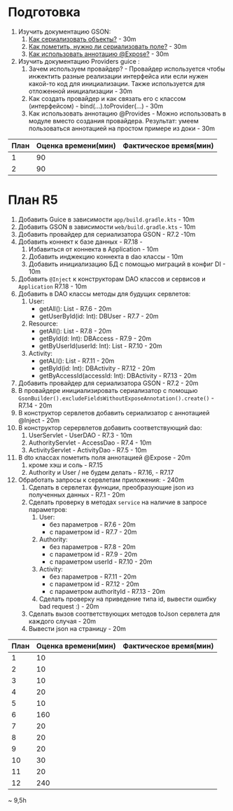 # Подготовка
1. Изучить документацию GSON:
    1. [Как сериализовать объекты?](https://github.com/google/gson/blob/master/UserGuide.md#object-examples) - 30m
    2. [Как пометить, нужно ли сериализовать поле?](https://github.com/google/gson/blob/master/UserGuide.md#excluding-fields-from-serialization-and-deserialization) - 30m
    3. [Как использовать аннотацию @Expose?](https://github.com/google/gson/blob/master/UserGuide.md#gsons-expose) - 30m
2. Изучить документацию Providers guice : 
    1. Зачем используем провайдер? - Провайдер используется чтобы инжектить разные реализации интерфейса или если нужен какой-то код для инициализации. Также используется для отложенной инициализации - 30m
    2. Как создать провайдер и как связать его с классом (интерфейсом) - bind(...).toProvider(...) - 30m
    3. Как использовать аннотацию @Provides - Можно использовать в модуле вместо создания провайдера. Результат: умеем пользоваться аннотацией на простом примере из доки - 30m

| План | Оценка времени(мин) | Фактическое время(мин)|
| ---| ---  |---|
| 1  | 90  |   |
| 2  | 90 |   |

# План R5
1. Добавить Guice в зависимости `app/build.gradle.kts` - 10m
2. Добавить GSON в зависимости `web/build.gradle.kts` - 10m
3. Добавить провайдер для сериализатора GSON - R7.2 -10m 
4. Добавить коннект к базе данных - R7.18 - 
    1. Избавиться от коннекта в Application - 10m
    2. Добавить инджекцию коннекта в dao классы - 10m
    3. Добавить инициализацию БД с помощью миграций в конфиг DI - 10m
5. Добавить `@Inject` к конструкторам DAO классов и сервисов и `Application` R7.18 - 10m
6. Добавить в DAO классы методы для будущих сервлетов:
    1. User: 
        - getAll(): List<DBUser> - R7.6 - 20m
        - getUserById(id: Int): DBUser - R7.7 - 20m
    3. Resource: 
        - getAll(): List<DBAccess>  - R7.8 - 20m
        - getById(d: Int): DBAccess - R7.9 - 20m
        - getByUserId(userId: Int): List<DBAccess> - R7.10 - 20m
    5. Activity: 
        - getALl(): List<DBActivity>   - R7.11 - 20m
        - getById(id: Int): DBActivity - R7.12 - 20m
        - getByAccessId(accessId: Int): DBActivity  - R7.13 - 20m
7. Добавить провайдер для сериализатора GSON - R7.2 - 20m
8. В провайдере инициализировать сериализатор с помощью `GsonBuilder().excludeFieldsWithoutExposeAnnotation().create()` - R7.14 - 20m
9. В конструктор сервлетов добавить сериализатор с аннотацией @Inject - 20m
10. В конструктор серервлетов добавить соответствующий dao:
    1. UserServlet - UserDAO - R7.3 - 10m
    2. AuthorityServlet - AccessDao - R7.4 - 10m
    3. ActivityServlet - ActivityDao - R7.5 - 10m
11. В dto классах пометить поля аннотацией @Expose - 20m
    1. кроме хэш и соль - R7.15
    2. Authority и  User / не будем делать - R7.16, - R7.17
12. Обработать запросы к сервлетам приложения: - 240m
    1. Сделать в сервлетах функции, преобразующие json из полученных данных - R7.1 - 20m
    2. Сделать проверку в методах `service` на наличие в запросе параметров:
        1. User:
            - без параметров - R7.6 - 20m
            - с параметром id - R7.7 - 20m
        2. Authority:
            - без параметров - R7.8 - 20m
            - с параметром id - R7.9 - 20m
            - с параметром userId - R7.10 - 20m
        3. Activity:
            - без параметров - R7.11 - 20m
            - с параметром id - R7.12 - 20m 
            - c параметром authorityId  - R7.13 - 20m
        4. Сделать проверку на приведение типа id, вывести ошибку bad request :) - 20m
    3. Сделать вызов соответствующих методов toJson сервлета для каждого случая - 20m
    4. Вывести json на страницу - 20m

| План | Оценка времени(мин) | Фактическое время(мин)|
| ---| ---  |---|
| 1  | 10  |   |
| 2  | 10 |   |
| 3  | 10  |   |
| 4  | 20 |   |
| 5  | 10 |   |
| 6  | 160  |   |
| 7  | 20  |   |
| 8  | 20  |   |
| 9  | 20 |   |
| 10  | 30  |   |
| 11  | 20  |   |
| 12  | 240  |   |

~ 9,5h